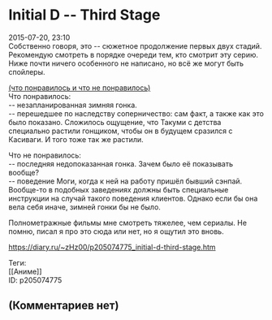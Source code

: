 Initial D -- Third Stage
========================

  
2015-07-20, 23:10  
 Собственно говоря, это -- сюжетное продолжение первых двух стадий. Рекомендую смотреть в порядке очереди тем, кто смотрит эту серию. Ниже почти ничего особенного не написано, но всё же могут быть спойлеры.   
   
  [(что понравилось и что не понравилось)](https://zHz00.diary.ru/p205074775.htm?index=1#linkmore205074775m1)      
 Что понравилось:   
 -- незапланированная зимняя гонка.   
 -- перешедшее по наследству соперничество: сам факт, а также как это было показано. Сложилось ощущение, что Такуми с детства специально растили гонщиком, чтобы он в будущем сразился с Касиваги. И того тоже так же растили.   
   
 Что не понравилось:   
 -- последняя недопоказанная гонка. Зачем было её показывать вообще?   
 -- поведение Моги, когда к ней на работу пришёл бывший сэнпай. Вообще-то в подобных заведениях должны быть специальные инструкции на случай такого поведения клиентов. Однако если бы она вела себя иначе, зимней гонки бы не было.     
   
 Полнометражные фильмы мне смотреть тяжелее, чем сериалы. Не помню, писал я про это сюда или нет, но я ощутил это вновь.   
  
<https://diary.ru/~zHz00/p205074775_initial-d-third-stage.htm>  
  
Теги:  
[[Аниме]]  
ID: p205074775  


(Комментариев нет)
------------------